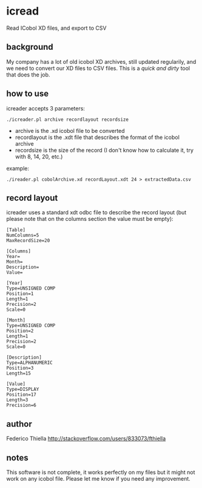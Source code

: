 # icread

Read ICobol XD files, and export to CSV

## background

My company has a lot of old icobol XD archives, still updated regularily, and we need to convert our XD files to CSV files.
This is a *quick and dirty* tool that does the job.

## how to use

icreader accepts 3 parameters:

    ./icreader.pl archive recordlayout recordsize
    
- archive is the .xd icobol file to be converted
- recordlayout is the .xdt file that describes the format of the icobol archive
- recordsize is the size of the record (I don't know how to calculate it, try with 8, 14, 20, etc.)

example:

    ./ireader.pl cobolArchive.xd recordLayout.xdt 24 > extractedData.csv

## record layout

icreader uses a standard xdt odbc file to describe the record layout (but please note that on the columns section the value must be empty):

    [Table]
    NumColumns=5
    MaxRecordSize=20
    
    [Columns]
    Year=
    Month=
    Description=
    Value=
    
    [Year]
    Type=UNSIGNED COMP
    Position=1
    Length=1
    Precision=2
    Scale=0
    
    [Month]
    Type=UNSIGNED COMP
    Position=2
    Length=1
    Precision=2
    Scale=0
    
    [Description]
    Type=ALPHANUMERIC
    Position=3
    Length=15
    
    [Value]
    Type=DISPLAY
    Position=17
    Length=3
    Precision=6

## author

Federico Thiella
http://stackoverflow.com/users/833073/fthiella

## notes

This software is not complete, it works perfectly on my files but it might not work on any icobol file. Please let me know if you need any improvement.
